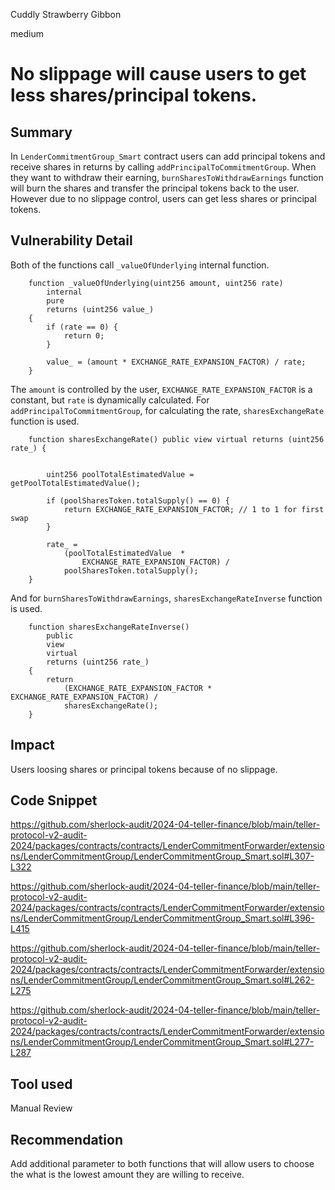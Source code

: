 Cuddly Strawberry Gibbon

medium

# No slippage will cause users to get less shares/principal tokens.

## Summary
In `LenderCommitmentGroup_Smart` contract users can add principal tokens and receive shares in returns by calling `addPrincipalToCommitmentGroup`. When they want to withdraw their earning, `burnSharesToWithdrawEarnings` function will burn the shares and transfer the principal tokens back to the user. However due to no slippage control, users can get less shares or principal tokens.

## Vulnerability Detail
Both of the functions call `_valueOfUnderlying` internal function.

```solidity
    function _valueOfUnderlying(uint256 amount, uint256 rate)
        internal
        pure
        returns (uint256 value_)
    {
        if (rate == 0) {
            return 0;
        }

        value_ = (amount * EXCHANGE_RATE_EXPANSION_FACTOR) / rate;
    }
```

The `amount` is controlled by the user, `EXCHANGE_RATE_EXPANSION_FACTOR` is a constant, but `rate` is dynamically calculated. For `addPrincipalToCommitmentGroup`, for calculating the rate, `sharesExchangeRate` function is used.

```solidity
    function sharesExchangeRate() public view virtual returns (uint256 rate_) {
        

        uint256 poolTotalEstimatedValue = getPoolTotalEstimatedValue();

        if (poolSharesToken.totalSupply() == 0) {
            return EXCHANGE_RATE_EXPANSION_FACTOR; // 1 to 1 for first swap
        }

        rate_ =
            (poolTotalEstimatedValue  *
                EXCHANGE_RATE_EXPANSION_FACTOR) /
            poolSharesToken.totalSupply();
    }
```

And for `burnSharesToWithdrawEarnings`, `sharesExchangeRateInverse` function is used.

```solidity
    function sharesExchangeRateInverse()
        public
        view
        virtual
        returns (uint256 rate_)
    {
        return
            (EXCHANGE_RATE_EXPANSION_FACTOR * EXCHANGE_RATE_EXPANSION_FACTOR) /
            sharesExchangeRate();
    }
```

## Impact
Users loosing shares or principal tokens because of no slippage.

## Code Snippet
https://github.com/sherlock-audit/2024-04-teller-finance/blob/main/teller-protocol-v2-audit-2024/packages/contracts/contracts/LenderCommitmentForwarder/extensions/LenderCommitmentGroup/LenderCommitmentGroup_Smart.sol#L307-L322

https://github.com/sherlock-audit/2024-04-teller-finance/blob/main/teller-protocol-v2-audit-2024/packages/contracts/contracts/LenderCommitmentForwarder/extensions/LenderCommitmentGroup/LenderCommitmentGroup_Smart.sol#L396-L415

https://github.com/sherlock-audit/2024-04-teller-finance/blob/main/teller-protocol-v2-audit-2024/packages/contracts/contracts/LenderCommitmentForwarder/extensions/LenderCommitmentGroup/LenderCommitmentGroup_Smart.sol#L262-L275

https://github.com/sherlock-audit/2024-04-teller-finance/blob/main/teller-protocol-v2-audit-2024/packages/contracts/contracts/LenderCommitmentForwarder/extensions/LenderCommitmentGroup/LenderCommitmentGroup_Smart.sol#L277-L287

## Tool used
Manual Review

## Recommendation
Add additional parameter to both functions that will allow users to choose the what is the lowest amount they are willing to receive.